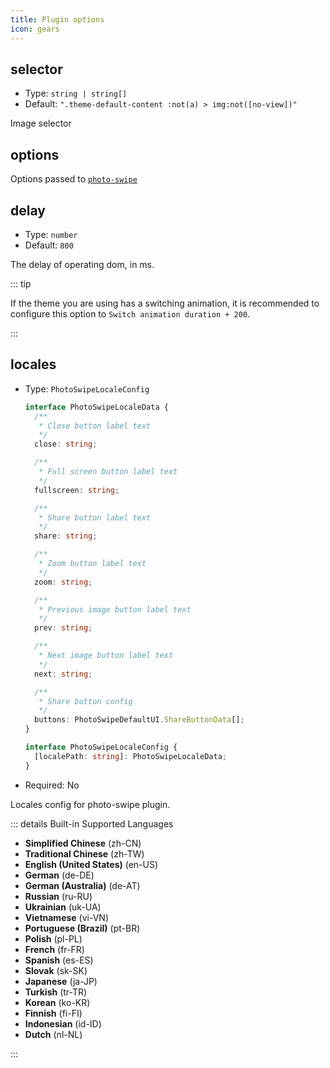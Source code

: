 ```yaml
---
title: Plugin options
icon: gears
---
```


## selector

- Type: `string | string[]`
- Default: `".theme-default-content :not(a) > img:not([no-view])"`

Image selector

## options

Options passed to [`photo-swipe`](http://photoswipe.com/)

## delay

- Type: `number`
- Default: `800`

The delay of operating dom, in ms.

::: tip

If the theme you are using has a switching animation, it is recommended to configure this option to `Switch animation duration + 200`.

:::

## locales

- Type: `PhotoSwipeLocaleConfig`

  ```ts
  interface PhotoSwipeLocaleData {
    /**
     * Close button label text
     */
    close: string;

    /**
     * Full screen button label text
     */
    fullscreen: string;

    /**
     * Share button label text
     */
    share: string;

    /**
     * Zoom button label text
     */
    zoom: string;

    /**
     * Previous image button label text
     */
    prev: string;

    /**
     * Next image button label text
     */
    next: string;

    /**
     * Share button config
     */
    buttons: PhotoSwipeDefaultUI.ShareButtonData[];
  }

  interface PhotoSwipeLocaleConfig {
    [localePath: string]: PhotoSwipeLocaleData;
  }
  ```

- Required: No

Locales config for photo-swipe plugin.

::: details Built-in Supported Languages

- **Simplified Chinese** (zh-CN)
- **Traditional Chinese** (zh-TW)
- **English (United States)** (en-US)
- **German** (de-DE)
- **German (Australia)** (de-AT)
- **Russian** (ru-RU)
- **Ukrainian** (uk-UA)
- **Vietnamese** (vi-VN)
- **Portuguese (Brazil)** (pt-BR)
- **Polish** (pl-PL)
- **French** (fr-FR)
- **Spanish** (es-ES)
- **Slovak** (sk-SK)
- **Japanese** (ja-JP)
- **Turkish** (tr-TR)
- **Korean** (ko-KR)
- **Finnish** (fi-FI)
- **Indonesian** (id-ID)
- **Dutch** (nl-NL)

:::
